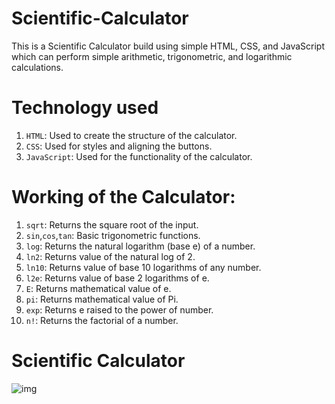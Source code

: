 # Scientific-Calculator
This is a Scientific Calculator build using simple HTML, CSS, and JavaScript which can perform simple arithmetic, trigonometric, and logarithmic calculations.

# Technology used
1. `HTML`: Used to create the structure of the calculator.
2. `CSS`: Used for styles and aligning the buttons.
3. `JavaScript`: Used for the functionality of the calculator.

# Working of the Calculator:
1. `sqrt`: Returns the square root of the input.
2. `sin`,`cos`,`tan`: Basic trigonometric functions.
3. `log`: Returns the natural logarithm (base e) of a number.
4. `ln2`: Returns value of the natural log of 2.
5. `ln10`: Returns value of base 10 logarithms of any number.
6. `l2e`: Returns value of base 2 logarithms of e.
7. `E`: Returns mathematical value of e.
8. `pi`: Returns mathematical value of Pi.
9. `exp`: Returns e raised to the power of number.
10. `n!`: Returns the factorial of a number.

# Scientific Calculator
![img](/image/calculator.png)

